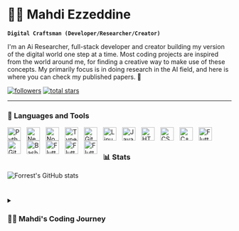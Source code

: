 # 🏄‍♂️ Mahdi Ezzeddine

**`Digital Craftsman (Developer/Researcher/Creator)`**

I'm an Ai Researcher, full-stack developer and creator building my version of the digital world one step at a time. Most coding projects are inspired from the world around me, for finding a creative way to make use of these concepts. My primarily focus is in doing research in the AI field, and here is where you can check my published papers. 🤞

   <p align="left">
      <a href="https://github.com/EzzMahdi?tab=followers">
         <img alt="followers" title="Follow me on Github" src="https://custom-icon-badges.demolab.com/github/followers/EzzMahdi?color=236ad3&labelColor=1155ba&style=for-the-badge&logo=person-add&label=Follow&logoColor=white"/></a>
      <a href="https://github.com/EzzMahdi?tab=repositories&sort=stargazers">
         <img alt="total stars" title="Total stars on GitHub" src="https://custom-icon-badges.demolab.com/github/stars/EzzMahdi?color=55960c&style=for-the-badge&labelColor=488207&logo=star"/></a>
   </p>

---

### 🧰 Languages and Tools

<img align="left" alt="Python" width="30px" style="padding-right:10px;" src="https://cdn.jsdelivr.net/gh/devicons/devicon/icons/python/python-plain.svg" />
<img align="left" alt="Next.js" width="30px" style="padding-right:10px;" src="https://cdn.jsdelivr.net/gh/devicons/devicon@latest/icons/nextjs/nextjs-original.svg"/>
<img align="left" alt="NodeJS" width="30px" style="padding-right:10px;" src="https://cdn.jsdelivr.net/gh/devicons/devicon/icons/nodejs/nodejs-original.svg" />
<img align="left" alt="TypeScript" width="30px" style="padding-right:10px;" src="https://cdn.jsdelivr.net/gh/devicons/devicon/icons/typescript/typescript-plain.svg" />
<img align="left" alt="Git" width="30px" style="padding-right:10px;" src="https://cdn.jsdelivr.net/gh/devicons/devicon/icons/git/git-original.svg" />
<img align="left" alt="Linux" width="30px" style="padding-right:10px;" src="https://cdn.jsdelivr.net/gh/devicons/devicon/icons/linux/linux-original.svg" />
<img align="left" alt="JavaScript" width="30px" style="padding-right:10px;" src="https://cdn.jsdelivr.net/gh/devicons/devicon/icons/javascript/javascript-plain.svg" />
<img align="left" alt="HTML" width="30px" style="padding-right:10px;" src="https://cdn.jsdelivr.net/gh/devicons/devicon/icons/html5/html5-plain.svg" />
<img align="left" alt="CSS" width="30px" style="padding-right:10px;" src="https://cdn.jsdelivr.net/gh/devicons/devicon/icons/css3/css3-plain.svg" />
<img align="left" alt="C++" width="30px" style="padding-right:10px;" src="https://cdn.jsdelivr.net/gh/devicons/devicon/icons/cplusplus/cplusplus-line.svg" />
<img align="left" alt="Flutter" width="30px" style="padding-right:10px;"  src="https://cdn.jsdelivr.net/gh/devicons/devicon@latest/icons/flutter/flutter-original.svg" />       
<img align="left" alt="GitHub" width="30px" style="padding-right:10px;" src="https://cdn.jsdelivr.net/gh/devicons/devicon/icons/github/github-original.svg" />
<img align="left" alt="Bash" width="30px" style="padding-right:10px;" src="https://cdn.jsdelivr.net/gh/devicons/devicon/icons/bash/bash-original.svg" />
<img align="left" alt="Flutter" width="30px" style="padding-right:10px;" src="https://cdn.jsdelivr.net/gh/devicons/devicon@latest/icons/amazonwebservices/amazonwebservices-original-wordmark.svg" />
<img align="left" alt="Flutter" width="30px" style="padding-right:10px;" src="https://cdn.jsdelivr.net/gh/devicons/devicon@latest/icons/arduino/arduino-original.svg" />
<img align="left" alt="Flutter" width="30px" style="padding-right:10px;" src="https://cdn.jsdelivr.net/gh/devicons/devicon@latest/icons/mysql/mysql-original-wordmark.svg" />

<br />


#

### 📊 Stats

![Forrest's GitHub stats](https://github-readme-stats.vercel.app/api?username=ezzmahdi&show_icons=true&theme=gruvbox)

<!-- ![GitHub Streak](https://streak-stats.demolab.com?user=EzzMahdi&theme=gruvbox&border_radius=4.5) -->

#
#


<details>
 <summary><h3>👨‍💻 Mahdi's Coding Journey</h3></summary>
Wandering through the vast world of coding, chasing every shiny new thing that caught my eye. Each language, each framework felt like an untold story waiting to be explored. But with every chapter I started, I found myself asking: What now? I was learning, but without a purpose, like gathering tools without knowing what I wanted to build.
That changed when I started working on real projects. One of my first was a Python automation script that saved hours of manual work. It wasn’t groundbreaking, but it was useful, and for the first time, I felt the power of coding to make life easier. Then I built a SaaS platform for managing emails, a project that taught me how to turn ideas into solutions people could actually use.
Later, I got into AI and machine learning. I worked on a project that used models to analyze patterns and make predictions. It was fascinating to see how data could teach machines to improve on their own.
Now, I’m ready to take everything I’ve learned—automation, SaaS, AI—and build something bigger. No more wandering. It’s time to create something that matters.

#
#

[website]: https://ezzmahdi.github.io/Social-Media-Accounts/
[youtube]: https://youtube.com

